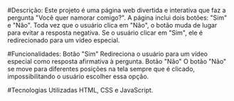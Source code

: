 #Descrição: 
Este projeto é uma página web divertida e interativa que faz a pergunta "Você quer namorar comigo?". A página inclui dois botões: "Sim" e "Não". Toda vez que o usuário clica em "Não", o botão muda de lugar para evitar a resposta negativa. Se o usuário clicar em "Sim", ele é redirecionado para um vídeo especial.

#Funcionalidades: 
Botão "Sim" Redireciona o usuário para um vídeo especial como resposta afirmativa à pergunta. Botão "Não" O botão "Não" se move para diferentes posições na tela sempre que é clicado, impossibilitando o usuário escolher essa opção.

#Tecnologias Utilizadas 
HTML, CSS e JavaScript.
